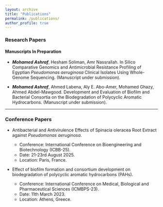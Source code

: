 ```yaml
---
layout: archive
title: "Publications"
permalink: /publications/
author_profile: true
---
```


### Research Papers
<!--
Stay tuned for upcoming publications! This space will soon showcase my latest articles, alongside my [Google Scholar Profile](https://scholar.google.com/citations?user=bsV-fAkAAAAJ&hl=en). 

In the meantime, feel free to explore the rest of my portfolio.
-->
#### Manuscripts In Preparation
- _**Mohamed Ashraf**_, Hesham Soliman, Amr Nassrallah. In Silico Comparative Genomics and Antimicrobial Resistance Profiling of Egyptian _Pseudomonas aeruginosa_ Clinical Isolates Using Whole-Genome Sequencing. (Manuscript under submission).

- _**Mohamed Ashraf**_, Ahmed Labena, Aly E. Abo-Amer, Mohamed Ghazy, Ahmed Abdel-Mawgood. Development and Evaluation of Biofilm and Bacterial Consortia on the Biodegradation of Polycyclic Aromatic Hydrocarbons. (Manuscript under submission).






--------------------------------------------------------------------------------------------------------

### Conference Papers

* Antibacterial and Antivirulence Effects of Spinacia oleracea Root Extract against _Pseudomonas aeruginosa_.
    * Conference: International Conference on Bioengineering and Biotechnology (ICBB-25).
    * Date: 21-23rd August 2025.
    * Location: Paris, France.


* Effect of biofilm formation and consortium development on biodegradation of polycyclic aromatic hydrocarbons (PAHs).
    * Conference: International Conference on Medical, Biological and Pharmaceutical Sciences (ICMBPS-23).
    * Date: 11th March 2023.
    * Location: Athens, Greece.




<!--
{% if site.author.googlescholar %}
  <div class="wordwrap">You can also find my articles on <a href="{{site.author.googlescholar}}">my Google Scholar profile</a>.</div>
{% endif %}

{% include base_path %}

{% for post in site.publications reversed %}
  {% include archive-single.html %}
{% endfor %}
-->

